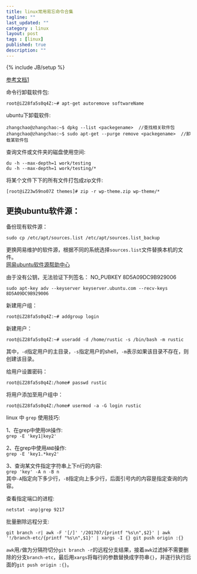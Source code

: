 ```yaml
---
title: linux常用易忘命令合集
tagline: ""
last_updated: ""
category : linux
layout: post
tags : [linux]
published: true
description: ""
---
```

{% include JB/setup %}

[参考文档1](https://segmentfault.com/a/1190000002975306)  

命令行卸载软件包:  

```shell
root@iZ28fa5s0q4Z:~# apt-get autoremove softwareName
```  

ubuntu下卸载软件:  

```shell
zhangchao@zhangchao:~$ dpkg --list <packegename>  //查找相关软件包
zhangchao@zhangchao:~$ sudo apt-get --purge remove <packegename>  //卸载某软件包
```  

查询文件或文件夹的磁盘使用空间:  

```shell
du -h --max-depth=1 work/testing
du -h --max-depth=1 work/testing/*
```  

将某个文件下下的所有文件打包成zip文件:  

```shell
[root@iZ23w59no07Z themes]# zip -r wp-theme.zip wp-theme/*
```  

## 更换ubuntu软件源：  

备份现有软件源：  

```shell
sudo cp /etc/apt/sources.list /etc/apt/sources.list_backup
```  

更换网易维护的软件源，根据不同的系统选择`sources.list`文件替换本机的文件。  
[网易ubuntu软件源帮助中心](http://mirrors.163.com/.help/ubuntu.html)  

由于没有公钥，无法验证下列签名： NO_PUBKEY 8D5A09DC9B929006  

```shell
sudo apt-key adv --keyserver keyserver.ubuntu.com --recv-keys 8D5A09DC9B929006
```  

新建用户组：  

```shell
root@iZ28fa5s0q4Z:~# addgroup login
```  

新建用户：  

```shell
root@iZ28fa5s0q4Z:~# useradd -d /home/rustic -s /bin/bash -m rustic
```  

其中，`-d`指定用户的主目录，`-s`指定用户的shell，`-m`表示如果该目录不存在，则创建该目录。  

给用户设置密码：  

```shell
root@iZ28fa5s0q4Z:/home# passwd rustic
```  

将用户添加至用户组中：  

```shell
root@iZ28fa5s0q4Z:/home# usermod -a -G login rustic
```  

linux 中 `grep` 使用技巧:  

1、在grep中使用`OR`操作:  
`grep -E 'key1|key2'`  

2、在grep中使用`AND`操作:  
`grep -E 'key1.*key2'`  

3、查询某文件指定字符串上下n行的内容:  
`grep 'key' -A n -B n`  
其中`-A`指定向下多少行，`-B`指定向上多少行，后面引号内的内容是指定查询的内容。

查看指定端口的进程:  

```shell  
netstat -anp|grep 9217
```  

批量删除远程分支:  

```shell
git branch -r| awk -F '[/]' '/201707/{printf "%s\n",$2}' | awk '!/branch-etc/{printf "%s\n",$1}' | xargs -I {} git push origin :{}
```  
`awk`用`/`做为分隔符切分`git branch -r`的远程分支结果，接着`awk`过滤掉不需要删除的分支`branch-etc`，最后用`xargs`将每行的参数替换成字符串`{}`，并逐行执行后面的`git push origin :{}`。
